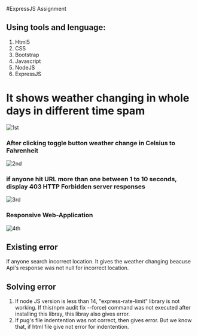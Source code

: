 #ExpressJS Assignment

## Using tools and lenguage:
1. Html5
2. CSS
3. Bootstrap
4. Javascript
5. NodeJS
6. ExpressJS

# It shows weather changing in whole days in different time spam
![1st](https://user-images.githubusercontent.com/69507020/147804538-228bd293-2454-4726-b16f-2ed4e6d94ae9.png)

### After clicking toggle button weather change in Celsius to Fahrenheit
![2nd](https://user-images.githubusercontent.com/69507020/147804543-66f6401b-506f-4690-bdb0-2e7503005037.png)

### if anyone hit URL more than one between 1 to 10 seconds, display 403 HTTP Forbidden server responses
![3rd](https://user-images.githubusercontent.com/69507020/147804544-7aee7368-f083-4fc7-992a-0d24574879a0.png)

### Responsive Web-Application
![4th](https://user-images.githubusercontent.com/69507020/147804546-dd41aeae-cf2a-4303-95de-f571631d3956.png)

## Existing error
If anyone search incorrect location. It gives the weather changing beacuse Api's response was not null for incorrect location. 

## Solving error
1. If node JS version is less than 14, "express-rate-limit" library is not working. If this(npm audit fix --force) command was not executed after installing this libray, this libray also gives error.
2. If pug's file indentention was not correct, then gives error. But we know that, if html file give not error for indentention.
